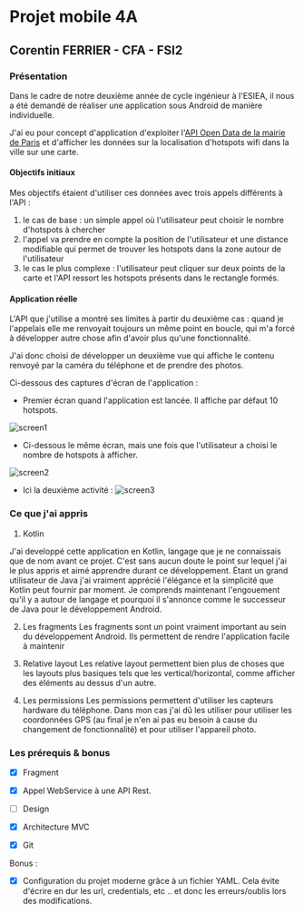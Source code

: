 # Projet mobile 4A

## Corentin FERRIER - CFA - FSI2

### Présentation

Dans le cadre de notre deuxième année de cycle ingénieur à l'ESIEA, il nous a été demandé de réaliser une application sous Android de manière individuelle.

J'ai eu pour concept d'application d'exploiter l'[API Open Data de la mairie de Paris](https://opendata.paris.fr/pages/home/)  et d'afficher les données sur la localisation d'hotspots wifi dans la ville sur une carte.

#### Objectifs initiaux

Mes objectifs étaient d'utiliser ces données avec trois appels différents à l'API :
1. le cas de base : un simple appel où l'utilisateur peut choisir le nombre d'hotspots à chercher
2. l'appel va prendre en compte la position de l'utilisateur et une distance modifiable qui permet de trouver les hotspots dans la zone autour de l'utilisateur
3. le cas le plus complexe : l'utilisateur peut cliquer sur deux points de la carte et l'API ressort les hotspots présents dans le rectangle formés.

#### Application réelle
L'API que j'utilise a montré ses limites à partir du deuxième cas : quand je l'appelais elle me renvoyait toujours un même point en boucle, qui m'a forcé à développer autre chose afin d'avoir plus qu'une fonctionnalité.

J'ai donc choisi de développer un deuxième vue qui affiche le contenu renvoyé par la caméra du téléphone et de prendre des photos.

Ci-dessous des captures d'écran de l'application :

- Premier écran quand l'application est lancée. Il affiche par défaut 10 hotspots.

![screen1](https://zupimages.net/up/19/51/769v.jpg)

- Ci-dessous le même écran, mais une fois que l'utilisateur a choisi le nombre de hotspots à afficher.

![screen2](https://zupimages.net/up/19/51/i2j3.jpg)

- Ici la deuxième activité :
![screen3](https://zupimages.net/up/19/51/4g45.jpg)

### Ce que j'ai appris
1. Kotlin

J'ai developpé cette application en Kotlin, langage que je ne connaissais que de nom avant ce projet. C'est sans aucun doute le point sur lequel j'ai le plus appris et aimé apprendre durant ce développement.
Étant un grand utilisateur de Java j'ai vraiment apprécié l'élégance et la simplicité que Kotlin peut fournir par moment.
Je comprends maintenant l'engouement qu'il y a autour de langage et pourquoi il s'annonce comme le successeur de Java pour le développement Android.

2. Les fragments
Les fragments sont un point vraiment important au sein du développement Android. Ils permettent de rendre l'application facile à maintenir

3. Relative layout
Les relative layout permettent bien plus de choses que les layouts plus basiques tels que les vertical/horizontal, comme afficher des éléments au dessus d'un autre.

4. Les permissions
Les permissions permettent d'utiliser les capteurs hardware du téléphone. Dans mon cas j'ai dû les utiliser pour utiliser les coordonnées GPS (au final je n'en ai pas eu besoin à cause du changement de fonctionnalité) et pour utiliser l'appareil photo.

### Les prérequis & bonus
- [x]   Fragment

- [x]  Appel WebService à une API Rest.

-  [ ] Design

-  [x] Architecture MVC

-  [x] Git

Bonus :
- [x] Configuration du projet moderne grâce à un fichier YAML. Cela évite d'écrire en dur les url, credentials, etc .. et donc les erreurs/oublis lors des modifications.


